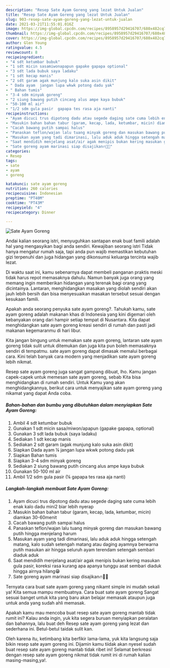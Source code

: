 ```yaml
---
description: "Resep Sate Ayam Goreng yang lezat Untuk Jualan"
title: "Resep Sate Ayam Goreng yang lezat Untuk Jualan"
slug: 903-resep-sate-ayam-goreng-yang-lezat-untuk-jualan
date: 2021-03-21T11:55:01.016Z
image: https://img-global.cpcdn.com/recipes/8958957d29416707/680x482cq70/sate-ayam-goreng-foto-resep-utama.jpg
thumbnail: https://img-global.cpcdn.com/recipes/8958957d29416707/680x482cq70/sate-ayam-goreng-foto-resep-utama.jpg
cover: https://img-global.cpcdn.com/recipes/8958957d29416707/680x482cq70/sate-ayam-goreng-foto-resep-utama.jpg
author: Glen Young
ratingvalue: 4.5
reviewcount: 8
recipeingredient:
- "4 sdt ketumbar bubuk"
- "1 sdt micin sasamiwonapapun gapake gapapa optional"
- "3 sdt lada bubuk saya ladaku"
- "1 sdt kecap manis"
- "2 sdt garam agak munjung kalo suka asin dikit"
- " Dada ayam  jangan lupa wkwk potong dadu yak"
- " Bahan tumis"
- "3-4 sdm minyak goreng"
- "2 siung bawang putih cincang alus ampe kaya bubuk"
- "50-100 ml air"
- "1/2 sdm gula pasir  gapapa tes rasa aja nanti"
recipeinstructions:
- "Ayam dicuci trus dipotong dadu atau segede daging sate cuma lebih enak kalo dadu mini2 biar lebih nyerap"
- "Masukin bahan bahan tabur (garam, kecap, lada, ketumbar, micin) diamkan 30-60menit"
- "Cacah bawang putih sampai halus"
- "Panaskan teflon/wajan lalu tuang minyak goreng dan masukan bawang putih hingga menjelang harum"
- "Masukan ayam yang tadi dimarinasi, lalu aduk aduk hingga setengah matang, kalo sudah setengah matang atau daging ayamnya berwarna putih masukan air hingga seluruh ayam terendam setengah sembari diaduk aduk"
- "Saat mendidih menjelang asat/air agak menipis bukan kering masukan gula pasir, koreksi rasa kurang apa apanya tunggu asat sembari diaduk hingga airnya hilang😁"
- "Sate goreng ayam marinasi siap disajikan🔥🤘😎"
categories:
- Resep
tags:
- sate
- ayam
- goreng

katakunci: sate ayam goreng 
nutrition: 260 calories
recipecuisine: Indonesian
preptime: "PT40M"
cooktime: "PT43M"
recipeyield: "4"
recipecategory: Dinner

---
```



![Sate Ayam Goreng](https://img-global.cpcdn.com/recipes/8958957d29416707/680x482cq70/sate-ayam-goreng-foto-resep-utama.jpg)

Andai kalian seorang istri, menyuguhkan santapan enak buat famili adalah hal yang mengasyikan bagi anda sendiri. Kewajiban seorang istri Tidak hanya mengatur rumah saja, tapi anda pun wajib memastikan kebutuhan gizi terpenuhi dan juga hidangan yang dikonsumsi keluarga tercinta wajib lezat.

Di waktu  saat ini, kamu sebenarnya dapat membeli panganan praktis meski tidak harus repot memasaknya dahulu. Namun banyak juga orang yang memang ingin memberikan hidangan yang terenak bagi orang yang dicintainya. Lantaran, menghidangkan masakan yang diolah sendiri akan jauh lebih bersih dan bisa menyesuaikan masakan tersebut sesuai dengan kesukaan famili. 



Apakah anda seorang penyuka sate ayam goreng?. Tahukah kamu, sate ayam goreng adalah makanan khas di Indonesia yang kini digemari oleh kebanyakan orang dari hampir setiap tempat di Nusantara. Kita dapat menghidangkan sate ayam goreng kreasi sendiri di rumah dan pasti jadi makanan kegemaranmu di hari libur.

Kita jangan bingung untuk memakan sate ayam goreng, lantaran sate ayam goreng tidak sulit untuk ditemukan dan juga kita pun boleh memasaknya sendiri di tempatmu. sate ayam goreng dapat dimasak memalui berbagai cara. Kini telah banyak cara modern yang menjadikan sate ayam goreng lebih nikmat.

Resep sate ayam goreng juga sangat gampang dibuat, lho. Kamu jangan capek-capek untuk memesan sate ayam goreng, sebab Kita bisa menghidangkan di rumah sendiri. Untuk Kamu yang akan menghidangkannya, berikut cara untuk menyajikan sate ayam goreng yang nikamat yang dapat Anda coba.

<!--inarticleads1-->

##### Bahan-bahan dan bumbu yang dibutuhkan dalam menyiapkan Sate Ayam Goreng:

1. Ambil 4 sdt ketumbar bubuk
1. Gunakan 1 sdt micin sasa/miwon/apapun (gapake gapapa, optional)
1. Gunakan 3 sdt lada bubuk (saya ladaku)
1. Sediakan 1 sdt kecap manis
1. Sediakan 2 sdt garam (agak munjung kalo suka asin dikit)
1. Siapkan  Dada ayam ¼ jangan lupa wkwk potong dadu yak
1. Siapkan  Bahan tumis
1. Siapkan 3-4 sdm minyak goreng
1. Sediakan 2 siung bawang putih cincang alus ampe kaya bubuk
1. Gunakan 50-100 ml air
1. Ambil 1/2 sdm gula pasir (¼ gapapa tes rasa aja nanti)




<!--inarticleads2-->

##### Langkah-langkah membuat Sate Ayam Goreng:

1. Ayam dicuci trus dipotong dadu atau segede daging sate cuma lebih enak kalo dadu mini2 biar lebih nyerap
1. Masukin bahan bahan tabur (garam, kecap, lada, ketumbar, micin) diamkan 30-60menit
1. Cacah bawang putih sampai halus
1. Panaskan teflon/wajan lalu tuang minyak goreng dan masukan bawang putih hingga menjelang harum
1. Masukan ayam yang tadi dimarinasi, lalu aduk aduk hingga setengah matang, kalo sudah setengah matang atau daging ayamnya berwarna putih masukan air hingga seluruh ayam terendam setengah sembari diaduk aduk
1. Saat mendidih menjelang asat/air agak menipis bukan kering masukan gula pasir, koreksi rasa kurang apa apanya tunggu asat sembari diaduk hingga airnya hilang😁
1. Sate goreng ayam marinasi siap disajikan🔥🤘😎




Ternyata cara buat sate ayam goreng yang nikamt simple ini mudah sekali ya! Kita semua mampu membuatnya. Cara buat sate ayam goreng Sangat sesuai banget untuk kita yang baru akan belajar memasak ataupun juga untuk anda yang sudah ahli memasak.

Apakah kamu mau mencoba buat resep sate ayam goreng mantab tidak rumit ini? Kalau anda ingin, yuk kita segera buruan menyiapkan peralatan dan bahannya, lalu buat deh Resep sate ayam goreng yang lezat dan sederhana ini. Betul-betul taidak sulit kan. 

Oleh karena itu, ketimbang kita berfikir lama-lama, yuk kita langsung saja bikin resep sate ayam goreng ini. Dijamin kamu tiidak akan nyesel sudah buat resep sate ayam goreng mantab tidak ribet ini! Selamat berkreasi dengan resep sate ayam goreng nikmat tidak rumit ini di rumah kalian masing-masing,ya!.

